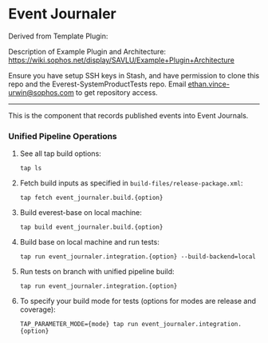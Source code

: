 # Event Journaler

Derived from Template Plugin:

Description of Example Plugin and Architecture: https://wiki.sophos.net/display/SAVLU/Example+Plugin+Architecture

Ensure you have setup SSH keys in Stash, and have permission to clone this repo and the Everest-SystemProductTests repo.
Email ethan.vince-urwin@sophos.com to get repository access.

----

This is the component that records published events into Event Journals.


### Unified Pipeline Operations
1) See all tap build options:

       tap ls

2) Fetch build inputs as specified in `build-files/release-package.xml`:

       tap fetch event_journaler.build.{option}

3) Build everest-base on local machine:

       tap build event_journaler.build.{option}

4) Build base on local machine and run tests:

       tap run event_journaler.integration.{option} --build-backend=local

5) Run tests on branch with unified pipeline build:

       tap run event_journaler.integration.{option}

6) To specify your build mode for tests (options for modes are release and coverage):

       TAP_PARAMETER_MODE={mode} tap run event_journaler.integration.{option}